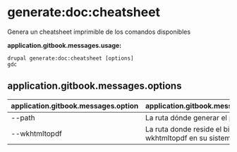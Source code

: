 # generate:doc:cheatsheet
Genera un cheatsheet imprimible de los comandos disponibles

**application.gitbook.messages.usage:**
```
drupal generate:doc:cheatsheet [options]
gdc
```

## application.gitbook.messages.options
application.gitbook.messages.option | application.gitbook.messages.details
-------|-------------
--path | La ruta dónde generar el pdf
--wkhtmltopdf | La ruta donde reside el binario de wkhtmltopdf en su sistema

